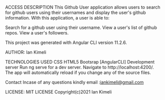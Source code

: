 ACCESS
DESCRIPTION
This Github User application allows users to search for github users using their usernames and display the user's github information. With this application, a user is able to:

Search for a github user using their username. View a user's list of github repos. View a user's followers.

This project was generated with Angular CLI version 11.2.6.

AUTHOR:
Ian Kimeli

TECHNOLOGIES USED
CSS
HTML5
Bootsrap
[AngularCLI]
Development server
Run ng serve for a dev server. Navigate to http://localhost:4200/. The app will automatically reload if you change any of the source files.

Contact
Incase of any questions kindly email :iankimeli@gmail.com

LICENSE:
MIT LICENSE
Copyright(c)2021 Ian Kimeli

